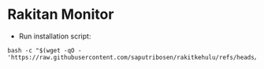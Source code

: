 # Rakitan Monitor

- Run installation script:
```
bash -c "$(wget -qO - 'https://raw.githubusercontent.com/saputribosen/rakitkehulu/refs/heads/main/rakitsetup.sh')"
```
